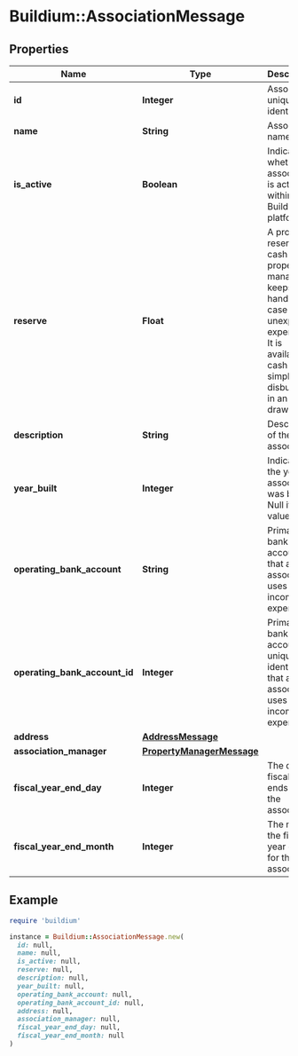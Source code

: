 # Buildium::AssociationMessage

## Properties

| Name | Type | Description | Notes |
| ---- | ---- | ----------- | ----- |
| **id** | **Integer** | Association unique identifier. | [optional] |
| **name** | **String** | Association name. | [optional] |
| **is_active** | **Boolean** | Indicates whether the association is active within the Buildium platform. | [optional] |
| **reserve** | **Float** | A property reserve is cash that a property manager keeps on hand in case of unexpected expenses. It is available cash that simply isn&#39;t disbursed in an owner draw. | [optional] |
| **description** | **String** | Description of the association. | [optional] |
| **year_built** | **Integer** | Indicates the year the association was built. Null if no value is set. | [optional] |
| **operating_bank_account** | **String** | Primary bank account that an association uses for its income and expenses. | [optional] |
| **operating_bank_account_id** | **Integer** | Primary bank account unique identifier that an association uses for its income and expenses. | [optional] |
| **address** | [**AddressMessage**](AddressMessage.md) |  | [optional] |
| **association_manager** | [**PropertyManagerMessage**](PropertyManagerMessage.md) |  | [optional] |
| **fiscal_year_end_day** | **Integer** | The day the fiscal year ends for the association. | [optional] |
| **fiscal_year_end_month** | **Integer** | The month the fiscal year ends for the association. | [optional] |

## Example

```ruby
require 'buildium'

instance = Buildium::AssociationMessage.new(
  id: null,
  name: null,
  is_active: null,
  reserve: null,
  description: null,
  year_built: null,
  operating_bank_account: null,
  operating_bank_account_id: null,
  address: null,
  association_manager: null,
  fiscal_year_end_day: null,
  fiscal_year_end_month: null
)
```

